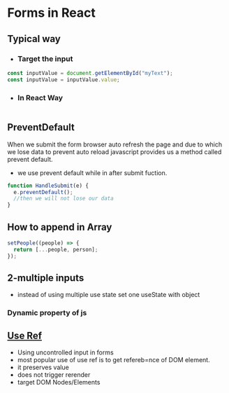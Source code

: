 # Forms in React

## Typical way

- ### Target the input

```js
const inputValue = document.getElementById("myText");
const inputValue = inputValue.value;
```

- ### In React Way

```

```

## PreventDefault

When we submit the form browser auto refresh the page and due to which we lose data to prevent auto reload javascript provides us a method called prevent default.

- we use prevent default while in after submit fuction.

```javascript
function HandleSubmit(e) {
  e.preventDefault();
  //then we will not lose our data
}
```

## How to append in Array

```javascript
setPeople((people) => {
  return [...people, person];
});
```

## 2-multiple inputs

- instead of using multiple use state set one useState with object

### Dynamic property of js

## [Use Ref](https://dmitripavlutin.com/react-useref-guide/)

- Using uncontrolled input in forms
- most popular use of use ref is to get refereb=nce of DOM element.
- it preserves value
- does not trigger rerender
- target DOM Nodes/Elements
